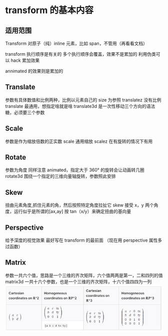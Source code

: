 # transform 的基本内容

## 适用范围

Transform 对原子（纯）inline 元素，比如 span，不管用（再看看文档）

transform 执行顺序是有关的
多个执行顺序会覆盖，效果不是累加的
利用伪类可以 hack 累加效果

annimated 的效果则是累加的

## Translate

参数有具体数值和比例两种，比例以元素自己的 size 为参照
translatez 没有比例
translate 最通用，想指定啥就是啥
translate3d 是一次性移动三个方向的语法糖，必须要三个参数

## Scale

参数是作为缩放倍数的正实数
scale 通用缩放
scalez 在有旋转的情况下有用

## Rotate

参数为角度
同样注意 animated，指定大于 360° 的旋转会让动画转几圈
rotate3d 围绕一个指定的三维向量轴旋转，参数照此安排

## Skew

扭曲元素角度,抓住元素的角，然后按照特定角度拉扯它
skew 接受 x，y 两个角度，运行似乎是所谓的[ax,ay]
按 tan（x/y）来确定扭曲的基向量

## Perspective

给予深度的视觉效果
最好写在 transform 的最前面
（现在用 perspective 属性多过函数）

## Matrix

参数一共六个值，思路是一个三维的齐次矩阵，六个值两两是第一，二和四列的值
matrix3d 一共十六个参数，也是一个三维的齐次矩阵，十六个值四四为一列
![Transform Matrix](docs/article/notes/public/transformMatrix.png)
